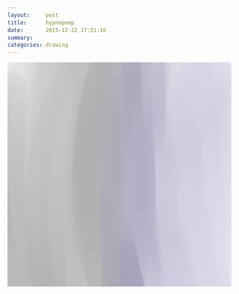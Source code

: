 ```yaml
---
layout:     post
title:      hypnopomp
date:       2015-12-22 17:51:16
summary:    
categories: drawing
---
```

![hypnopomp](/images/_diary/hypnopomp.png "the euphoric state before wide awake")
